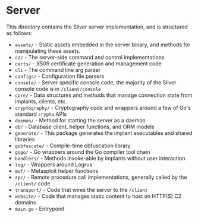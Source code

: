 Server
======

This directory contains the Sliver server implementation, and is structured as follows:

 * `assets/` - Static assets embedded in the server binary, and methods for manipulating these assets.
 * `c2/` - The server-side command and control implementations
 * `certs/` - X509 certificate generation and management code
 * `cli` - The command line arg parser
 * `configs/` - Configuration file parsers
 * `console/` - Server specific console code, the majority of the Sliver console code is in `/client/console`
 * `core/` - Data structures and methods that manage connection state from implants, clients, etc.
 * `cryptography/` - Cryptography code and wrappers around a few of Go's standard `crypto` APIs
 * `daemon/` - Method for starting the server as a daemon
 * `db/` - Database client, helper functions, and ORM models
 * `generate/` - This package generates the implant executables and shared libraries
 * `gobfuscate/` - Compile-time obfuscation library
 * `gogo/` - Go wrappers around the Go compiler tool chain
 * `handlers/` - Methods invoke-able by implants without user interaction
 * `log/` - Wrappers around Logrus
 * `msf/` - Metasploit helper functions
 * `rpc/` - Remote procedure call implementations, generally called by the `/client/` code
 * `transport/` - Code that wires the server to the `/client`
 * `website/` - Code that manages static content to host on HTTP(S) C2 domains
 * `main.go` - Entrypoint
